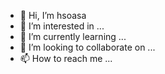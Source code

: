 - 👋 Hi, I’m 
hsoasa
- 👀 I’m interested in ...
- 🌱 I’m currently learning ...
- 💞️ I’m looking to collaborate on ...
- 📫 How to reach me ...

<!---
hsoasa/hsoasa is a ✨ special ✨ repository because its `README.md` (this file) appears on your GitHub profile.
You can click the Preview link to take a look at your changes.
--->
